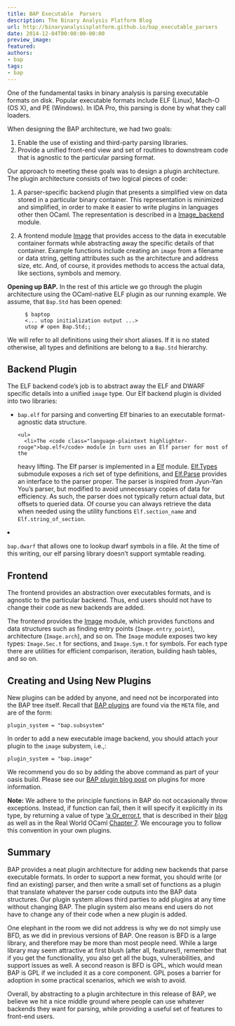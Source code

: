 ```yaml
---
title: BAP Executable  Parsers
description: The Binary Analysis Platform Blog
url: http://binaryanalysisplatform.github.io/bap_executable_parsers
date: 2014-12-04T00:00:00-00:00
preview_image:
featured:
authors:
- bap
tags:
- bap
---
```


<p>One of the fundamental tasks in binary analysis is parsing executable
formats on disk.  Popular executable formats include ELF (Linux),
Mach-O (OS X), and PE (Windows). In IDA Pro, this parsing is done by
what they call loaders.</p>

<p>When designing the BAP architecture, we had two goals:</p>

<ol>
  <li>Enable the use of existing and third-party parsing libraries.</li>
  <li>Provide a unified front-end view and set of routines to downstream
code that is agnostic to the particular parsing format.</li>
</ol>

<p>Our approach to meeting these goals was to design a plugin
architecture. The plugin architecture consists of two logical pieces
of code:</p>

<ol>
  <li>
    <p>A parser-specific backend plugin that presents a simplified view on
data stored in a particular binary container. This representation
is minimized and simplified, in order to make it easier to write
plugins in languages other then OCaml. The representation is
described in a
<a href="https://github.com/BinaryAnalysisPlatform/bap/blob/master/lib/bap_image/image_backend.ml">Image_backend</a>
module.</p>
  </li>
  <li>
    <p>A frontend module
<a href="https://github.com/BinaryAnalysisPlatform/bap/blob/master/lib/bap_image/bap_image.ml">Image</a>
that provides access to the data in executable container formats
while abstracting away the specific details of that
container. Example functions include creating an <code class="language-plaintext highlighter-rouge">image</code> from a
filename or data string, getting attributes such as the
architecture and address size, etc. And, of course, it provides
methods to access the actual data, like sections, symbols and
memory.</p>
  </li>
</ol>

<p><strong>Opening up BAP.</strong> In the rest of this article we go through the
plugin architecture using the OCaml-native ELF plugin as our running
example. We assume, that <code class="language-plaintext highlighter-rouge">Bap.Std</code> has been opened:</p>

<figure class="highlight"><pre><code class="language-ocaml" data-lang="ocaml"><span class="o">$</span> <span class="n">baptop</span>
<span class="o">&lt;...</span> <span class="n">utop</span> <span class="n">initialization</span> <span class="n">output</span> <span class="o">...&gt;</span>
<span class="n">utop</span> <span class="o">#</span> <span class="k">open</span> <span class="nn">Bap</span><span class="p">.</span><span class="nc">Std</span><span class="p">;;</span></code></pre></figure>

<p>We will refer to all definitions using their short aliases. If it
is no stated otherwise, all types and definitions are belong to a
<code class="language-plaintext highlighter-rouge">Bap.Std</code> hierarchy.</p>

<h2>Backend Plugin</h2>

<p>The ELF backend code&rsquo;s job is to abstract away the ELF and DWARF
specific details into a unified <code class="language-plaintext highlighter-rouge">image</code> type.  Our Elf backend plugin
is divided into two libraries:</p>

<ul>
  <li>
    <p><code class="language-plaintext highlighter-rouge">bap.elf</code> for parsing and converting Elf binaries to an executable
 format-agnostic data structure.</p>

    <ul>
      <li>The <code class="language-plaintext highlighter-rouge">bap.elf</code> module in turn uses an Elf parser for most of the
heavy lifting. The Elf parser is implemented in a
<a href="https://github.com/BinaryAnalysisPlatform/bap/blob/master/lib/bap_elf/bap_elf.ml">Elf</a>
module. <a href="https://github.com/BinaryAnalysisPlatform/bap/blob/master/lib/bap_elf/elf_types.ml">Elf.Types</a>
submodule exposes a rich set of type definitions, and
<a href="https://github.com/BinaryAnalysisPlatform/bap/blob/master/lib/bap_elf/elf_parse.ml">Elf.Parse</a>
provides an interface to the parser proper. The parser is
inspired from Jyun-Yan You&rsquo;s parser, but modified to avoid
unnecessary copies of data for efficiency. As such, the parser
does not typically return actual data, but offsets to queried
data.  Of course you can always retrieve the data when needed
using the utility functions <code class="language-plaintext highlighter-rouge">Elf.section_name</code> and
<code class="language-plaintext highlighter-rouge">Elf.string_of_section</code>.</li>
    </ul>
  </li>
  <li>
    <p><code class="language-plaintext highlighter-rouge">bap.dwarf</code> that allows one to lookup dwarf symbols in a file. At
the time of this writing, our elf parsing library doesn&rsquo;t support
symtable reading.</p>
  </li>
</ul>

<h2>Frontend</h2>

<p>The frontend provides an abstraction over executables formats, and is
agnostic to the particular backend. Thus, end users should not have to
change their code as new backends are added.</p>

<p>The frontend provides the
<a href="https://github.com/BinaryAnalysisPlatform/bap/blob/master/lib/bap_image/bap_image.ml">Image</a>
module, which provides functions and data structures such as finding
entry points (<code class="language-plaintext highlighter-rouge">Image.entry_point</code>), architecture (<code class="language-plaintext highlighter-rouge">Image.arch</code>), and
so on.  The <code class="language-plaintext highlighter-rouge">Image</code> module exposes two key types:
<code class="language-plaintext highlighter-rouge">Image.Sec.t</code> for sections, and <code class="language-plaintext highlighter-rouge">Image.Sym.t</code> for symbols. For each
type there are utilities for efficient comparison, iteration, building
hash tables, and so on.</p>

<h2>Creating and Using New Plugins</h2>

<p>New plugins can be added by anyone, and need not be incorporated into
the BAP tree itself. Recall that
<a href="https://binaryanalysisplatform.github.io/bap_plugins">BAP plugins</a> are found via the
<code class="language-plaintext highlighter-rouge">META</code> file, and are of the form:</p>

<div class="language-plaintext highlighter-rouge"><div class="highlight"><pre class="highlight"><code>plugin_system = &quot;bap.subsystem&quot;
</code></pre></div></div>

<p>In order to add a new executable image backend, you should attach your
plugin to the  <code class="language-plaintext highlighter-rouge">image</code> subystem, i.e.,:</p>

<div class="language-plaintext highlighter-rouge"><div class="highlight"><pre class="highlight"><code>plugin_system = &quot;bap.image&quot;
</code></pre></div></div>

<p>We recommend you do so by adding the above command as part of your
oasis build.  Please see our
<a href="https://binaryanalysisplatform.github.io/bap_plugins">BAP plugin blog post</a> on plugins for more information.</p>

<p><strong>Note:</strong> We adhere to the principle functions in BAP do not
occasionally throw exceptions. Instead, if function can fail, then it
will specify it explicitly in its type, by returning a value of type
<a href="https://blogs.janestreet.com/ocaml-core/110.01.00/doc/core_kernel/#Or_error">&lsquo;a Or_error.t</a>,
that is described in their
<a href="https://blogs.janestreet.com/how-to-fail-introducing-or-error-dot-t/">blog</a>
as well as in the Real World OCaml
<a href="https://realworldocaml.org/v1/en/html/error-handling.html">Chapter 7</a>. We
encourage you to follow this convention in your own plugins.</p>

<h2>Summary</h2>

<p>BAP provides a neat plugin architecture for adding new backends that
parse executable formats.  In order to support a new format, you
should write (or find an existing) parser, and then write a small
set of functions as a plugin that translate whatever the parser code
outputs into the BAP data structures.  Our plugin system allows third
parties to add plugins at any time without changing BAP.  The plugin
system also means end users do not have to change any of their code
when a new plugin is added.</p>

<p>One elephant in the room we did not address is why we do not simply
use BFD, as we did in previous versions of BAP.  One reason is BFD is
a large library, and therefore may be more than most people
need. While a large library may seem attractive at first blush (after
all, features!), remember that if you get the functionality, you also
get all the bugs, vulnerabilities, and support issues as well.  A
second reason is BFD is GPL, which would mean BAP is GPL if we
included it as a core component.  GPL poses a barrier for adoption in
some practical scenarios, which we wish to avoid.</p>

<p>Overall, by abstracting to a plugin architecture in this release of
BAP, we believe we hit a nice middle ground where people can use
whatever backends they want for parsing, while providing a useful set
of features to front-end users.</p>

